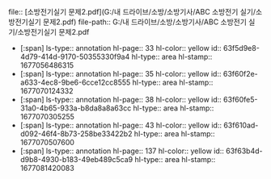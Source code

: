 file:: [소방전기실기 문제2.pdf](G:/내 드라이브/소방/소방기사/ABC 소방전기 실기/소방전기실기 문제2.pdf)
file-path:: G:/내 드라이브/소방/소방기사/ABC 소방전기 실기/소방전기실기 문제2.pdf

- [:span]
  ls-type:: annotation
  hl-page:: 33
  hl-color:: yellow
  id:: 63f5d9e8-4d79-414d-9170-50355330f9a4
  hl-type:: area
  hl-stamp:: 1677056486315
- [:span]
  ls-type:: annotation
  hl-page:: 35
  hl-color:: yellow
  id:: 63f60f2e-a633-4ec8-9be6-6cce12cc8555
  hl-type:: area
  hl-stamp:: 1677070124332
- [:span]
  ls-type:: annotation
  hl-page:: 38
  hl-color:: yellow
  id:: 63f60fe5-31a0-4b65-933a-b8da8a8a63cc
  hl-type:: area
  hl-stamp:: 1677070305255
- [:span]
  ls-type:: annotation
  hl-page:: 43
  hl-color:: yellow
  id:: 63f610ad-d092-46f4-8b73-258be33422b2
  hl-type:: area
  hl-stamp:: 1677070507600
- [:span]
  ls-type:: annotation
  hl-page:: 137
  hl-color:: yellow
  id:: 63f63b4d-d9b8-4930-b183-49eb489c5ca9
  hl-type:: area
  hl-stamp:: 1677081420083